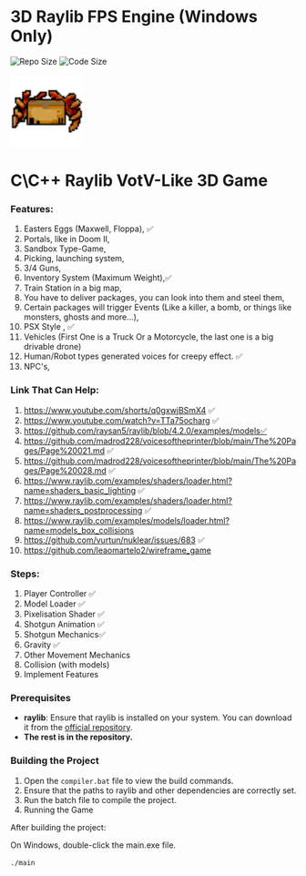 # 3D Raylib FPS Engine (Windows Only)

![Repo Size](https://img.shields.io/github/repo-size/Yubbbey/3D-raylib-FPS-engine?label=Repo%20Size&color=blue)
![Code Size](https://img.shields.io/github/languages/code-size/Yubbbey/3D-raylib-FPS-engine?label=Code%20Size&color=green)

<img src="icon.png" alt="Project Icon" width="128">

# C\C++ Raylib VotV-Like 3D  Game
### Features:
1. Easters Eggs (Maxwell, Floppa),  ✅
2. Portals, like in Doom II,
3. Sandbox Type-Game,
4. Picking, launching system,
5. 3/4 Guns,
6. Inventory System (Maximum Weight),✅
7. Train Station in a big map,
8. You have to deliver packages, you can look into them and steel them,
9. Certain packages will trigger Events (Like a killer, a bomb, or things like monsters, ghosts and more…),
10. PSX Style , ✅
11. Vehicles (First One is a Truck Or a Motorcycle, the last one is a big drivable drone)
12. Human/Robot types generated voices for creepy effect. ✅
13. NPC's,


### Link That Can Help:
1. https://www.youtube.com/shorts/q0gxwjBSmX4 ✅
2. https://www.youtube.com/watch?v=TTa75ocharg  ✅
3. https://github.com/raysan5/raylib/blob/4.2.0/examples/models✅
4. https://github.com/madrod228/voicesoftheprinter/blob/main/The%20Pages/Page%20021.md ✅
5. https://github.com/madrod228/voicesoftheprinter/blob/main/The%20Pages/Page%20028.md ✅
6. https://www.raylib.com/examples/shaders/loader.html?name=shaders_basic_lighting ✅
7. https://www.raylib.com/examples/shaders/loader.html?name=shaders_postprocessing ✅
8. https://www.raylib.com/examples/models/loader.html?name=models_box_collisions 
9. https://github.com/vurtun/nuklear/issues/683 ✅
10. https://github.com/leaomartelo2/wireframe_game 

### Steps:
1. Player Controller ✅
2. Model Loader ✅
3. Pixelisation Shader ✅
4. Shotgun Animation ✅
5. Shotgun Mechanics✅
6. Gravity ✅
7. Other Movement Mechanics
8. Collision (with models)
9. Implement Features

### Prerequisites

- **raylib**: Ensure that raylib is installed on your system. You can download it from the [official repository](https://github.com/raysan5/raylib).
- **The rest is in the repository.**

### Building the Project

1. Open the `compiler.bat` file to view the build commands.
2. Ensure that the paths to raylib and other dependencies are correctly set.
3. Run the batch file to compile the project.
4. Running the Game

After building the project:

On Windows, double-click the main.exe file.

```bash
./main
```
